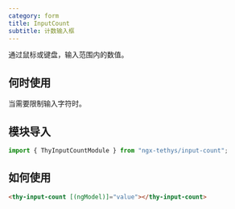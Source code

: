 ```yaml
---
category: form
title: InputCount
subtitle: 计数输入框
---
```


<alert>通过鼠标或键盘，输入范围内的数值。</alert>
## 何时使用

当需要限制输入字符时。

## 模块导入
```ts
import { ThyInputCountModule } from "ngx-tethys/input-count";
```


## 如何使用

```html
<thy-input-count [(ngModel)]="value"></thy-input-count>
```

<example name="thy-input-count-basic-example" />  
